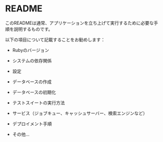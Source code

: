 # README

このREADMEは通常、アプリケーションを立ち上げて実行するために必要な手順を説明するものです。

以下の項目について記載することをお勧めします：

* Rubyのバージョン

* システムの依存関係

* 設定

* データベースの作成

* データベースの初期化

* テストスイートの実行方法

* サービス（ジョブキュー、キャッシュサーバー、検索エンジンなど）

* デプロイメント手順

* その他...